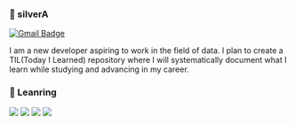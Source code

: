 ### :fish_cake: silverA
[![Gmail Badge](https://img.shields.io/badge/Gmail-d14836?style=flat-square&logo=Gmail&logoColor=white&link=mailto:silvermare01@gmail.com)](mailto:silvermare01@gmail.com)

I am a new developer aspiring to work in the field of data. I plan to create a TIL(Today I Learned) repository where I will systematically document what I learn while studying and advancing in my career.

###    :stars: Leanring
<img src="https://img.shields.io/badge/Python-3776AB?style=for-the-badge&logo=Python&logoColor=white"> <img src="https://img.shields.io/badge/mysql-4479A1?style=for-the-badge&logo=mysql&logoColor=white"> <img src="https://img.shields.io/badge/git-F05032?style=for-the-badge&logo=git&logoColor=white"> <img src="https://img.shields.io/badge/github-181717?style=for-the-badge&logo=github&logoColor=white">